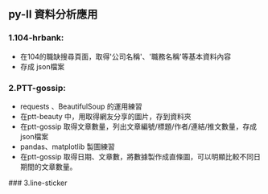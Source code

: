 ## py-II 資料分析應用
### 1.104-hrbank: 
* 在104的職缺搜尋頁面，取得'公司名稱'、'職務名稱'等基本資料內容
* 存成 json檔案
</hr>

### 2.PTT-gossip:
* requests 、BeautifulSoup 的運用練習
* 在ptt-beauty 中，用取得網友分享的圖片，存到資料夾
* 在ptt-gossip 取得文章數量，列出文章編號/標題/作者/連結/推文數量，存成json檔案
* pandas、matplotlib 製圖練習
* 在ptt-gossip 取得日期、文章數，將數據製作成直條圖，可以明顯比較不同日期間的文章數量。
</hr>
### 3.line-sticker

